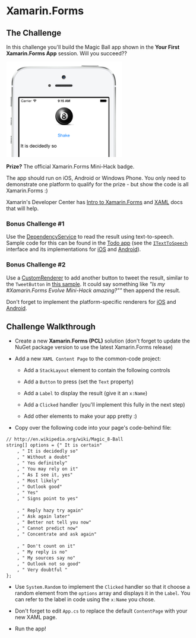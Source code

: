 # Xamarin.Forms

## The Challenge

In this challenge you'll build the Magic Ball app shown in the **Your First Xamarin.Forms App** session. Will you succeed??

![screenshot](Images/magic-ball_top_sml.png)

<b>Prize?</b> The official Xamarin.Forms Mini-Hack badge.

The app should run on iOS, Android or Windows Phone. You only need to demonstrate one platform to qualify for the prize - but show the code is all Xamarin.Forms :)

Xamarin's Developer Center has [Intro to Xamarin.Forms](http://developer.xamarin.com/guides/cross-platform/xamarin-forms/introduction-to-xamarin-forms/) and [XAML](http://developer.xamarin.com/guides/cross-platform/xamarin-forms/xaml-for-xamarin-forms/) docs that will help.

### Bonus Challenge #1

Use the [DependencyService](http://developer.xamarin.com/guides/cross-platform/xamarin-forms/dependency-service/) to read the result using text-to-speech. Sample code for this can be found in the [Todo app](https://github.com/xamarin/xamarin-forms-samples/tree/master/Todo/PCL) (see the [`ITextToSpeech`](https://github.com/xamarin/xamarin-forms-samples/blob/master/Todo/PCL/Todo/ITextToSpeech.cs) interface and its implementations for [iOS](https://github.com/xamarin/xamarin-forms-samples/blob/master/Todo/PCL/Todo.iOS/TextToSpeech_iOS.cs) and [Android](https://github.com/xamarin/xamarin-forms-samples/blob/master/Todo/PCL/Todo.Android/TextToSpeech_Android.cs)).

### Bonus Challenge #2

Use a [CustomRenderer](http://developer.xamarin.com/guides/cross-platform/xamarin-forms/custom-renderer/) to add another button to tweet the result, similar to the `TweetButton` in [this sample](https://github.com/conceptdev/xamarin-forms-samples/blob/master/Evolve13/Evolve13/Controls/TweetButton.cs). It could say something like *"Is my #Xamarin.Forms Evolve Mini-Hack amazing?""* then append the result.

Don't forget to implement the platform-specific renderers for [iOS](https://github.com/conceptdev/xamarin-forms-samples/blob/master/Evolve13/Evolve13.iOS/TweetButtonRenderer.cs) and [Android](https://github.com/conceptdev/xamarin-forms-samples/blob/master/Evolve13/Evolve13.Android/TweetButtonRenderer.cs).

## Challenge Walkthrough

* Create a new **Xamarin.Forms (PCL)** solution (don't forget to update the NuGet package version to use the latest Xamarin.Forms release)

* Add a new `XAML Content Page` to the common-code project:

  - Add a `StackLayout` element to contain the following controls

  - Add a `Button` to press (set the `Text` property)
 
  - Add a `Label` to display the result (give it an `x:Name`)

  - Add a `Clicked` handler (you'll implement this fully in the next step)

  - Add other elements to make your app pretty :)

* Copy over the following code into your page's code-behind file:

```CSharp
// http://en.wikipedia.org/wiki/Magic_8-Ball
string[] options = {" It is certain"
	, " It is decidedly so"
	, " Without a doubt"
	, " Yes definitely"
	, " You may rely on it"
	, " As I see it, yes"
	, " Most likely"
	, " Outlook good"
	, " Yes"
	, " Signs point to yes"

	, " Reply hazy try again"
	, " Ask again later"
	, " Better not tell you now"
	, " Cannot predict now"
	, " Concentrate and ask again"

	, " Don't count on it"
	, " My reply is no"
	, " My sources say no"
	, " Outlook not so good"
	, " Very doubtful "
};
```
* Use `System.Random` to implement the `Clicked` handler so that it choose a random element from the `options` array and displays it in the `Label`. You can refer to the label in code using the `x:Name` you chose.

* Don't forget to edit `App.cs` to replace the default `ContentPage` with your new XAML page.

* Run the app!

